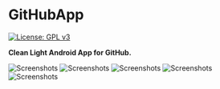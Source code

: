 # GitHubApp
[![License: GPL v3](https://img.shields.io/badge/License-GPL%20v3-blue.svg)](https://github.com/chankruze/GitHubApp/blob/master/LICENSE.txt)

**Clean Light Android App for GitHub.**

![Screenshots](./screenshots/ss-001.jpg?raw=true)
![Screenshots](./screenshots/ss-002.jpg?raw=true)
![Screenshots](./screenshots/ss-003.jpg?raw=true)
![Screenshots](./screenshots/ss-004.jpg?raw=true)
![Screenshots](./screenshots/ss-005.jpg?raw=true)